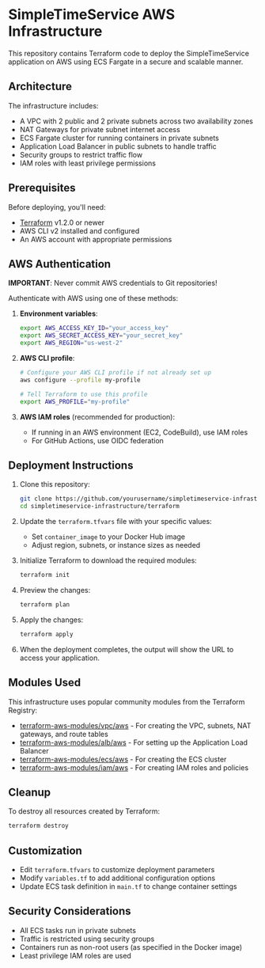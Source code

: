 # SimpleTimeService AWS Infrastructure

This repository contains Terraform code to deploy the SimpleTimeService application on AWS using ECS Fargate in a secure and scalable manner.

## Architecture

The infrastructure includes:
- A VPC with 2 public and 2 private subnets across two availability zones
- NAT Gateways for private subnet internet access
- ECS Fargate cluster for running containers in private subnets
- Application Load Balancer in public subnets to handle traffic
- Security groups to restrict traffic flow
- IAM roles with least privilege permissions

## Prerequisites

Before deploying, you'll need:
- [Terraform](https://www.terraform.io/downloads.html) v1.2.0 or newer
- AWS CLI v2 installed and configured
- An AWS account with appropriate permissions

## AWS Authentication

**IMPORTANT**: Never commit AWS credentials to Git repositories!

Authenticate with AWS using one of these methods:

1. **Environment variables**:
   ```bash
   export AWS_ACCESS_KEY_ID="your_access_key"
   export AWS_SECRET_ACCESS_KEY="your_secret_key"
   export AWS_REGION="us-west-2"
   ```

2. **AWS CLI profile**:
   ```bash
   # Configure your AWS CLI profile if not already set up
   aws configure --profile my-profile
   
   # Tell Terraform to use this profile
   export AWS_PROFILE="my-profile"
   ```

3. **AWS IAM roles** (recommended for production):
   - If running in an AWS environment (EC2, CodeBuild), use IAM roles
   - For GitHub Actions, use OIDC federation

## Deployment Instructions

1. Clone this repository:
   ```bash
   git clone https://github.com/yourusername/simpletimeservice-infrastructure.git
   cd simpletimeservice-infrastructure/terraform
   ```

2. Update the `terraform.tfvars` file with your specific values:
   - Set `container_image` to your Docker Hub image
   - Adjust region, subnets, or instance sizes as needed

3. Initialize Terraform to download the required modules:
   ```bash
   terraform init
   ```

4. Preview the changes:
   ```bash
   terraform plan
   ```

5. Apply the changes:
   ```bash
   terraform apply
   ```

6. When the deployment completes, the output will show the URL to access your application.

## Modules Used

This infrastructure uses popular community modules from the Terraform Registry:

- [terraform-aws-modules/vpc/aws](https://registry.terraform.io/modules/terraform-aws-modules/vpc/aws/latest) - For creating the VPC, subnets, NAT gateways, and route tables
- [terraform-aws-modules/alb/aws](https://registry.terraform.io/modules/terraform-aws-modules/alb/aws/latest) - For setting up the Application Load Balancer
- [terraform-aws-modules/ecs/aws](https://registry.terraform.io/modules/terraform-aws-modules/ecs/aws/latest) - For creating the ECS cluster
- [terraform-aws-modules/iam/aws](https://registry.terraform.io/modules/terraform-aws-modules/iam/aws/latest) - For creating IAM roles and policies

## Cleanup

To destroy all resources created by Terraform:
```bash
terraform destroy
```

## Customization

- Edit `terraform.tfvars` to customize deployment parameters
- Modify `variables.tf` to add additional configuration options
- Update ECS task definition in `main.tf` to change container settings

## Security Considerations

- All ECS tasks run in private subnets
- Traffic is restricted using security groups
- Containers run as non-root users (as specified in the Docker image)
- Least privilege IAM roles are used
